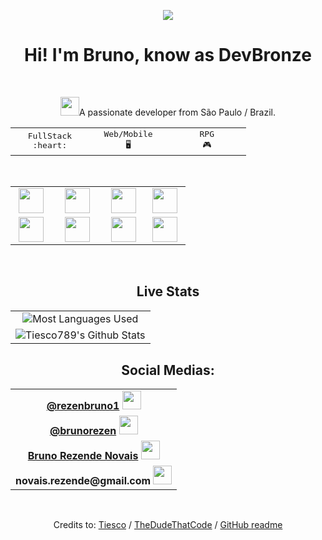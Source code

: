 <p align="center">
<img src="https://images-wixmp-ed30a86b8c4ca887773594c2.wixmp.com/f/4ed92f9c-c1e6-4bc2-9b0a-9d9d6ddb417a/d1tsuz8-7e2249f4-1493-4719-982d-469ec550695e.gif?token=eyJ0eXAiOiJKV1QiLCJhbGciOiJIUzI1NiJ9.eyJzdWIiOiJ1cm46YXBwOiIsImlzcyI6InVybjphcHA6Iiwib2JqIjpbW3sicGF0aCI6IlwvZlwvNGVkOTJmOWMtYzFlNi00YmMyLTliMGEtOWQ5ZDZkZGI0MTdhXC9kMXRzdXo4LTdlMjI0OWY0LTE0OTMtNDcxOS05ODJkLTQ2OWVjNTUwNjk1ZS5naWYifV1dLCJhdWQiOlsidXJuOnNlcnZpY2U6ZmlsZS5kb3dubG9hZCJdfQ.xZtuIP3w_p8c5E7DKSUoKblCmNbSpIrojaAapowq-4Q" />
<h1 align="center"> Hi! I'm Bruno, know as DevBronze</h1>
</p>
<br/>
<p align="center"><img src="https://github.com/TheDudeThatCode/TheDudeThatCode/blob/master/Assets/Developer.gif" width="30px"/>A passionate developer from São Paulo / Brazil. <br/> 
<table align="center">
  <tbody>
    <tr>
      <td width="25%" align="center">
        <samp>FullStack <br>:heart:</samp>
      </td>
      <td width="25%" align="center">
        <samp>Web/Mobile <br>🖥</samp>
      </td>
      <td width="25%" align="center">
        <samp>RPG<br>🎮</samp>
      </td>
    </tr>
  </tbody>
</table>
<br/>
<table align="center">
  <tbody>
    <tr valign="top">
      <td width="20%" align="center">
        <img height="40px" src="https://cdn.svgporn.com/logos/aws.svg" />
      </td>
      <td width="20%" align="center">
        <img height="40px" src="https://upload.wikimedia.org/wikipedia/commons/thumb/f/fa/Microsoft_Azure.svg/2048px-Microsoft_Azure.svg.png" />
      </td>
      <td width="20%" align="center">
        <img height="40px" src="https://cdn.svgporn.com/logos/javascript.svg" />
      </td>
      <td width="20%" align="center">
        <img height="40px" src="https://cdn.svgporn.com/logos/typescript-icon.svg" />
      </td>
    </tr>
    <tr valign="top">
    </tr>
    <tr valign="top">
      <td width="20%" align="center">
        <img height="40px" src="https://cdn.svgporn.com/logos/react.svg" />
      </td>
      <td width="25%" align="center">
        <img height="40px" src="https://cdn.svgporn.com/logos/go.svg" />
      </td>
      <td width="20%" align="center">
        <img height="40px" src="https://cdn.svgporn.com/logos/git-icon.svg" />
      </td>
      <td width="20%" align="center">
        <img height="40px" src="https://cdn.svgporn.com/logos/java.svg" />
      </td>
    </tr>
  </tbody>
</table>
<br>
<h2 align="center"><b>Live Stats </b></h2>

<table align="center">
  <tbody>
    <tr valign="top">
      <td align="center">
        <img src="https://github-readme-stats.vercel.app/api/top-langs/?username=midhatdrops&show_icons=true&hide_border=true&theme=tokyonight&hide=java&layout=compact" alt="Most Languages Used">
      </td>
    </tr>
    <tr valign="top">
    </tr>
    <tr>
      <td align="center">
         <img src="https://github-readme-stats.vercel.app/api?username=midhatdrops&show_icons=true&hide_border=true&theme=tokyonight" alt="Tiesco789's Github Stats" />
      </td>
    </tr>
    <tr valign="top">
    </tr>
    <tr valign="top">
    </tr>
  </tbody>
</table>

<h2 align="center"><b>Social Medias: </b></h2>

<table align="center">
  <tbody>
    <tr valign="top">
      <td align="center">
        <b><a href="https://twitter.com/rezenbruno1">@rezenbruno1</a> <img src="https://github.com/TheDudeThatCode/TheDudeThatCode/blob/master/Assets/Twitter.svg" width="30px"/></b>
      </td>
    </tr>
    <tr valign="top">
    </tr>
    <tr>
      <td align="center">
         <b><a href="https://www.instagram.com/brunorezen">@brunorezen</a> <img src="https://github.com/TheDudeThatCode/TheDudeThatCode/blob/master/Assets/Instagram.svg" width="30px"/></b>
      </td>
    </tr>
    <tr valign="top">
     <td align="center">
         <b><a href="https://www.linkedin.com/in/bruno-rezende-novais-8328b11b7/">Bruno Rezende Novais</a> <img src="https://github.com/TheDudeThatCode/TheDudeThatCode/blob/master/Assets/Linkedin.svg" width="30px"/></b>
      </td>
    </tr>
    <tr valign="top">
    <td align="center">
         <b>novais.rezende@gmail.com <img src="https://github.com/TheDudeThatCode/TheDudeThatCode/blob/master/Assets/Gmail.svg" width="30px"/></b>
      </td>
    </tr>
  </tbody>
</table>
<br/>
<p align="center">Credits to: <a href="https://github.com/Tiesco789">Tiesco</a> / <a href="https://github.com/TheDudeThatCode">TheDudeThatCode</a> / <a href="https://github.com/anuraghazra/github-readme-stats">GitHub readme</a></p>
